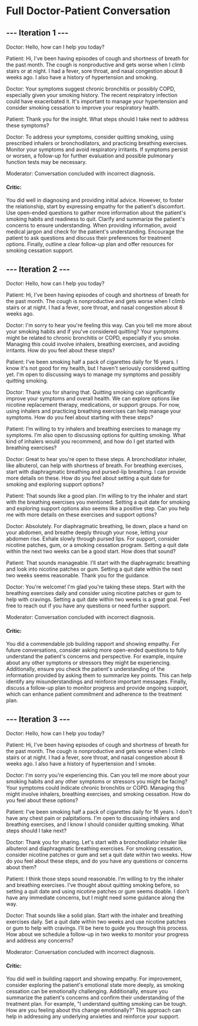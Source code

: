# Full Doctor-Patient Conversation


 ## --- Iteration 1 ---

Doctor: Hello, how can I help you today? 

Patient: Hi, I've been having episodes of cough and shortness of breath for the past month. The cough is nonproductive and gets worse when I climb stairs or at night. I had a fever, sore throat, and nasal congestion about 8 weeks ago. I also have a history of hypertension and smoking.

Doctor: Your symptoms suggest chronic bronchitis or possibly COPD, especially given your smoking history. The recent respiratory infection could have exacerbated it. It's important to manage your hypertension and consider smoking cessation to improve your respiratory health.

Patient: Thank you for the insight. What steps should I take next to address these symptoms?

Doctor: To address your symptoms, consider quitting smoking, using prescribed inhalers or bronchodilators, and practicing breathing exercises. Monitor your symptoms and avoid respiratory irritants. If symptoms persist or worsen, a follow-up for further evaluation and possible pulmonary function tests may be necessary.

Moderator: Conversation concluded with incorrect diagnosis.
 #### Critic:
 You did well in diagnosing and providing initial advice. However, to foster the relationship, start by expressing empathy for the patient's discomfort. Use open-ended questions to gather more information about the patient's smoking habits and readiness to quit. Clarify and summarize the patient's concerns to ensure understanding. When providing information, avoid medical jargon and check for the patient's understanding. Encourage the patient to ask questions and discuss their preferences for treatment options. Finally, outline a clear follow-up plan and offer resources for smoking cessation support.


 ## --- Iteration 2 ---

Doctor: Hello, how can I help you today? 

Patient: Hi, I've been having episodes of cough and shortness of breath for the past month. The cough is nonproductive and gets worse when I climb stairs or at night. I had a fever, sore throat, and nasal congestion about 8 weeks ago.

Doctor: I'm sorry to hear you're feeling this way. Can you tell me more about your smoking habits and if you've considered quitting? Your symptoms might be related to chronic bronchitis or COPD, especially if you smoke. Managing this could involve inhalers, breathing exercises, and avoiding irritants. How do you feel about these steps?

Patient: I've been smoking half a pack of cigarettes daily for 16 years. I know it's not good for my health, but I haven't seriously considered quitting yet. I'm open to discussing ways to manage my symptoms and possibly quitting smoking.

Doctor: Thank you for sharing that. Quitting smoking can significantly improve your symptoms and overall health. We can explore options like nicotine replacement therapy, medications, or support groups. For now, using inhalers and practicing breathing exercises can help manage your symptoms. How do you feel about starting with these steps?

Patient: I’m willing to try inhalers and breathing exercises to manage my symptoms. I’m also open to discussing options for quitting smoking. What kind of inhalers would you recommend, and how do I get started with breathing exercises?

Doctor: Great to hear you're open to these steps. A bronchodilator inhaler, like albuterol, can help with shortness of breath. For breathing exercises, start with diaphragmatic breathing and pursed-lip breathing. I can provide more details on these. How do you feel about setting a quit date for smoking and exploring support options?

Patient: That sounds like a good plan. I’m willing to try the inhaler and start with the breathing exercises you mentioned. Setting a quit date for smoking and exploring support options also seems like a positive step. Can you help me with more details on these exercises and support options?

Doctor: Absolutely. For diaphragmatic breathing, lie down, place a hand on your abdomen, and breathe deeply through your nose, letting your abdomen rise. Exhale slowly through pursed lips. For support, consider nicotine patches, gum, or a smoking cessation program. Setting a quit date within the next two weeks can be a good start. How does that sound?

Patient: That sounds manageable. I’ll start with the diaphragmatic breathing and look into nicotine patches or gum. Setting a quit date within the next two weeks seems reasonable. Thank you for the guidance.

Doctor: You're welcome! I'm glad you're taking these steps. Start with the breathing exercises daily and consider using nicotine patches or gum to help with cravings. Setting a quit date within two weeks is a great goal. Feel free to reach out if you have any questions or need further support.

Moderator: Conversation concluded with incorrect diagnosis.
 #### Critic:
 You did a commendable job building rapport and showing empathy. For future conversations, consider asking more open-ended questions to fully understand the patient's concerns and perspective. For example, inquire about any other symptoms or stressors they might be experiencing. Additionally, ensure you check the patient's understanding of the information provided by asking them to summarize key points. This can help identify any misunderstandings and reinforce important messages. Finally, discuss a follow-up plan to monitor progress and provide ongoing support, which can enhance patient commitment and adherence to the treatment plan.


 ## --- Iteration 3 ---

Doctor: Hello, how can I help you today? 

Patient: Hi, I've been having episodes of cough and shortness of breath for the past month. The cough is nonproductive and gets worse when I climb stairs or at night. I had a fever, sore throat, and nasal congestion about 8 weeks ago. I also have a history of hypertension and I smoke.

Doctor: I'm sorry you're experiencing this. Can you tell me more about your smoking habits and any other symptoms or stressors you might be facing? Your symptoms could indicate chronic bronchitis or COPD. Managing this might involve inhalers, breathing exercises, and smoking cessation. How do you feel about these options?

Patient: I've been smoking half a pack of cigarettes daily for 16 years. I don't have any chest pain or palpitations. I'm open to discussing inhalers and breathing exercises, and I know I should consider quitting smoking. What steps should I take next?

Doctor: Thank you for sharing. Let's start with a bronchodilator inhaler like albuterol and diaphragmatic breathing exercises. For smoking cessation, consider nicotine patches or gum and set a quit date within two weeks. How do you feel about these steps, and do you have any questions or concerns about them?

Patient: I think those steps sound reasonable. I’m willing to try the inhaler and breathing exercises. I’ve thought about quitting smoking before, so setting a quit date and using nicotine patches or gum seems doable. I don’t have any immediate concerns, but I might need some guidance along the way.

Doctor: That sounds like a solid plan. Start with the inhaler and breathing exercises daily. Set a quit date within two weeks and use nicotine patches or gum to help with cravings. I'll be here to guide you through this process. How about we schedule a follow-up in two weeks to monitor your progress and address any concerns?

Moderator: Conversation concluded with incorrect diagnosis.
 #### Critic:
 You did well in building rapport and showing empathy. For improvement, consider exploring the patient's emotional state more deeply, as smoking cessation can be emotionally challenging. Additionally, ensure you summarize the patient's concerns and confirm their understanding of the treatment plan. For example, "I understand quitting smoking can be tough. How are you feeling about this change emotionally?" This approach can help in addressing any underlying anxieties and reinforce your support.

